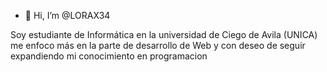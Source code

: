 - 👋 Hi, I’m @LORAX34

Soy estudiante de Informática en la universidad de Ciego de Avila (UNICA) 
me enfoco más en la parte de desarrollo de Web y con deseo de seguir expandiendo mi
conocimiento en programacion

<!---
LORAX34/LORAX34 is a ✨ special ✨ repository because its `README.md` (this file) appears on your GitHub profile.
You can click the Previewg. link to take a look at your changes.
--->
